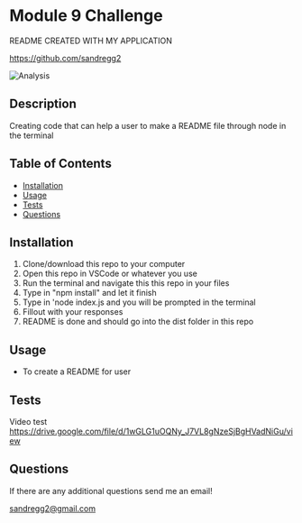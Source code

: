 # Module 9 Challenge

README CREATED WITH MY APPLICATION

https://github.com/sandregg2
 
![Analysis](https://img.shields.io/github/languages/top/sandregg2\/README-GH-Generator)
## Description
Creating code that can help a user to make a README file through node in the terminal

## Table of Contents
* [Installation](#installation)
* [Usage](#usage)
* [Tests](#tests)
* [Questions](#questions)

## Installation
1. Clone/download this repo to your computer
2. Open this repo in VSCode or whatever you use 
3. Run the terminal and navigate this this repo in your files 
4. Type in "npm install" and let it finish 
5. Type in 'node index.js and you will be prompted in the terminal 
6. Fillout with your responses 
7. README is done and should go into the dist folder in this repo

## Usage
- To create a README for user   

## Tests
Video test https://drive.google.com/file/d/1wGLG1uOQNy_J7VL8gNzeSjBgHVadNiGu/view

## Questions
If there are any additional questions send me an email! 

sandregg2@gmail.com
